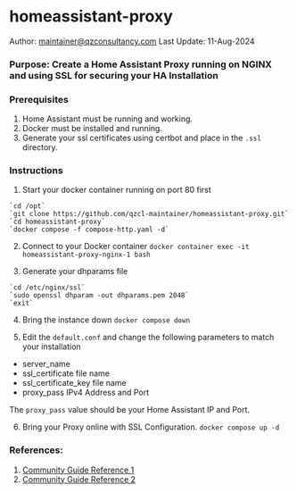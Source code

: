 # homeassistant-proxy
Author: maintainer@qzconsultancy.com
Last Update: 11-Aug-2024
### Purpose: Create a Home Assistant Proxy running on NGINX and using SSL for securing your HA Installation

### Prerequisites
1. Home Assistant must be running and working.
2. Docker must be installed and running.
3. Generate your ssl certificates using certbot and place in the `.ssl` directory.

### Instructions
1. Start your docker container running on port 80 first
```
`cd /opt`
`git clone https://github.com/qzcl-maintainer/homeassistant-proxy.git`
`cd homeassistant-proxy`
`docker compose -f compose-http.yaml -d`
```

2. Connect to your Docker container
```docker container exec -it homeassistant-proxy-nginx-1 bash```

3. Generate your dhparams file
```
`cd /etc/nginx/ssl`
`sudo openssl dhparam -out dhparams.pem 2048`
`exit`
```

4. Bring the instance down
`docker compose down`

5. Edit the `default.conf` and change the following parameters to match your installation
- server_name
- ssl_certificate file name
- ssl_certificate_key file name
- proxy_pass IPv4 Address and Port

The `proxy_pass` value should be your Home Assistant IP and Port.

6. Bring your Proxy online with SSL Configuration.
`docker compose up -d`

### References:
1. [Community Guide Reference 1](https://community.home-assistant.io/t/reverse-proxy-using-nginx/196954)
2. [Community Guide Reference 2](https://community.home-assistant.io/t/home-assistant-with-nginx-reverse-proxy/628138/3)
